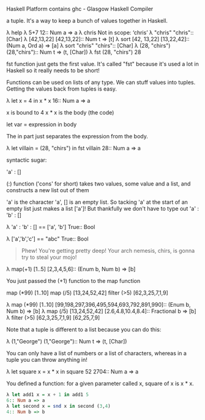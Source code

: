 

Haskell Platform
contains
ghc - Glasgow Haskell Compiler


 a tuple. It's a way to keep a bunch of values together in Haskell.

 λ help
λ 5+7
12:: Num a => a
λ chris
Not in scope: ‘chris’
λ "chris"
"chris":: [Char]
λ [42,13,22]
[42,13,22]:: Num t => [t]
λ sort [42, 13,22]
[13,22,42]:: (Num a, Ord a) => [a]
λ sort "chris"
"chirs":: [Char]
λ (28, "chirs")
(28,"chirs"):: Num t => (t, [Char])
λ fst (28, "chirs")
28

fst function just gets the first value. It's called "fst" because it's used a lot in Haskell so it really needs to be short!

Functions can be used on lists of any type.
We can stuff values into tuples.
Getting the values back from tuples is easy.

λ let x = 4 in x * x
16:: Num a => a

x is bound to 4
x * x is the body (the code)

let var = expression in body

The in part just separates the expression from the body.

λ let villain = (28, "chirs") in fst villain
28:: Num a => a


syntactic sugar:

'a' : []

(:) function ('cons' for short) takes two values, some value and a list, and constructs a new list out of them

'a' is the character 'a', [] is an empty list. So tacking 'a' at the start of an empty list just makes a list ['a']!
But thankfully we don't have to type out 'a' : 'b' : [] 

λ 'a' : 'b' : [] == ['a', 'b']
True:: Bool

λ ['a','b','c'] == "abc"
True:: Bool

>Phew! You're getting pretty deep! Your arch nemesis, chirs, is gonna try to steal your mojo!

λ map(+1) [1..5]
[2,3,4,5,6]:: (Enum b, Num b) => [b]

You just passed the (+1) function to the map function

map (*99) [1..10]
map (/5) [13,24,52,42]
filter (>5) [62,3,25,7,1,9]

λ map (*99) [1..10]
[99,198,297,396,495,594,693,792,891,990]:: (Enum b, Num b) => [b]
λ map (/5) [13,24,52,42]
[2.6,4.8,10.4,8.4]:: Fractional b => [b]
λ filter (>5) [62,3,25,7,1,9]
[62,25,7,9]

Note that a tuple is different to a list because you can do this:

λ (1,"George")
(1,"George"):: Num t => (t, [Char])

You can only have a list of numbers or a list of characters, whereas in a tuple you can throw anything in!

λ let square x = x * x in square 52
2704:: Num a => a

You defined a function: for a given parameter called x, square of x is x * x.

```haskell
λ let add1 x = x + 1 in add1 5
6:: Num a => a
λ let second x = snd x in second (3,4)
4:: Num b => b
```
